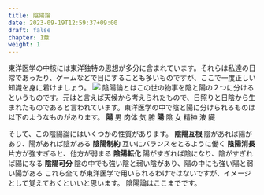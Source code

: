```yaml
---
title: 陰陽論
date: 2023-09-19T12:59:37+09:00
draft: false
chapter: 1章
weight: 1
---
```

東洋医学の中核には東洋独特の思想が多分に含まれています。それらは私達の日常であったり、ゲームなどで目にすることも多いものですが、ここで一度正しい知識を身に着けましょう。
![](/images/Yin_yang.svg.png)
陰陽論とはこの世の物事を陰と陽の２つに分けるというものです。元はと言えば天候から考えられたもので、日照りと日陰から生まれたものであると言われています。東洋医学の中で陰と陽に分けられるものは以下のようなものがあります。
**陽** 男 肉体 気 腑 
**陽** 陰 女 精神 液 臓

そして、この陰陽論にはいくつかの性質があります。
**陰陽互根** 陰があれば陽があり、陽があれば陰がある
**陰陽制約** 互いにバランスをとるように働く
**陰陽消長** 片方が強すぎると、他方が弱まる
**陰陽転化** 陽がすぎれば陰になり、陰がすぎれば陽になる
**陰陽可分** 陰の中でも強い陰と弱い陰があり、陽の中にも強い陽と弱い陽がある
これら全てが東洋医学で用いられるわけではないですが、イメージとして覚えておくといいと思います。
陰陽論はここまでです。
